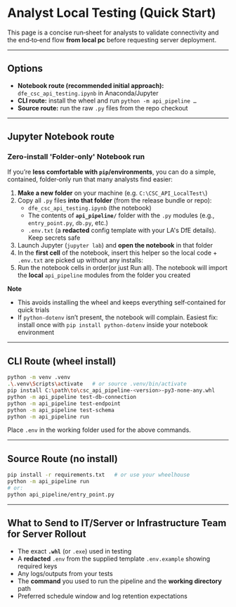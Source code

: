 # Analyst Local Testing (Quick Start)

This page is a concise run‑sheet for analysts to validate connectivity and the end‑to‑end flow **from local pc** before requesting server deployment.

---

## Options

- **Notebook route (recommended initial approach):** `dfe_csc_api_testing.ipynb` in Anaconda/Jupyter
- **CLI route:** install the wheel and run `python -m api_pipeline …`
- **Source route:** run the raw `.py` files from the repo checkout

---

## Jupyter Notebook route

### Zero‑install 'Folder‑only' Notebook run

If you’re **less comfortable with `pip`/environments**, you can do a simple, contained, folder‑only run that many analysts find easier:

1. **Make a new folder** on your machine (e.g. `C:\CSC_API_LocalTest\`)  
2. Copy all `.py` files **into that folder** (from the release bundle or repo):
   - `dfe_csc_api_testing.ipynb` (the notebook)  
   - The contents of **`api_pipeline/`** folder with the `.py` modules (e.g., `entry_point.py`, `db.py`, etc.)  
   - `.env.txt` (a **redacted** config template with your LA's DfE details). Keep secrets safe  
3. Launch Jupyter (`jupyter lab`) and **open the notebook** in that folder  
4. In the **first cell** of the notebook, insert this helper so the local code + `.env.txt` are picked up without any installs:
5. Run the notebook cells in order(or just Run all). The notebook will import the **local** `api_pipeline` modules from the folder you created  

**Note**  
- This avoids installing the wheel and keeps everything self‑contained for quick trials  
- If `python-dotenv` isn’t present, the notebook will complain. Easiest fix: install once with `pip install python-dotenv` inside your notebook environment  


---

## CLI Route (wheel install)

```bash
python -m venv .venv
.\.venv\Scripts\activate   # or source .venv/bin/activate
pip install C:\path\to\csc_api_pipeline-<version>-py3-none-any.whl
python -m api_pipeline test-db-connection
python -m api_pipeline test-endpoint
python -m api_pipeline test-schema
python -m api_pipeline run
```

Place `.env` in the working folder used for the above commands.

---

## Source Route (no install)

```bash
pip install -r requirements.txt   # or use your wheelhouse
python -m api_pipeline run
# or:
python api_pipeline/entry_point.py
```

---

## What to Send to IT/Server or Infrastructure Team for Server Rollout

- The exact **`.whl`** (or `.exe`) used in testing
- A **redacted** `.env` from the supplied template `.env.example` showing required keys
- Any logs/outputs from your tests
- The **command** you used to run the pipeline and the **working directory** path
- Preferred schedule window and log retention expectations
